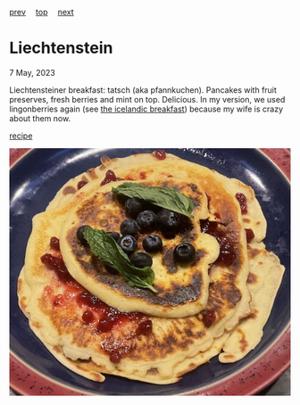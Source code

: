 [prev](libya.md)&emsp;
[top](../index.md)&emsp;
[next](lithuania.md)
# Liechtenstein
<meta property="og:image" content="images/liechtenstein.png"/>
7 May, 2023

Liechtensteiner breakfast: tatsch (aka pfannkuchen). Pancakes with
fruit preserves, fresh berries and mint on top. Delicious. In my
version, we used lingonberries again (see [the icelandic
breakfast](../i/iceland.html)) because my wife is crazy about them now.

[recipe](https://www.internationalcuisine.com/liechtensteiner-pfannkuchen/)

![breakfast](images/liechtenstein.jpeg)
